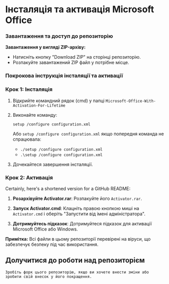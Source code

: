 # Інсталяція та активація Microsoft Office

### Завантаження та доступ до репозиторію

 **Завантаження у вигляді ZIP-архіву:**
   - Натисніть кнопку "Download ZIP" на сторінці репозиторію.
   - Розпакуйте завантажений ZIP файл у потрібне місце.

### Покрокова інструкція інсталяції та активації

### Крок 1: Інсталяція
1. Відкрийте командний рядок (cmd) у папці `Microsoft-Office-With-Activation-For-Lifetime`
2. Виконайте команду:
   ```
   setup /configure configuration.xml
   ```
   Або `setup /configure configuration.xml` якщо попередня команда не спрацювала:
   - `./setup /configure configuration.xml`
   - `.\setup /configure configuration.xml`

3. Дочекайтеся завершення інсталяції.

### Крок 2: Активація
Certainly, here's a shortened version for a GitHub README:

1. **Розархівуйте Activator.rar**: Розпакуйте його `Activator.rar`.

2. **Запуск Activator.cmd**: Клацніть правою кнопкою миші на `Activator.cmd` і оберіть "Запустити від імені адміністратора".

3. **Дотримуйтесь підказок**: Дотримуйтеся підказок для активації Microsoft Office або Windows.


**Примітка:** Всі файли в цьому репозиторії перевірені на віруси, що забезпечує безпеку під час використання.

## Долучитися до роботи над репозиторієм
```
Зробіть форк цього репозиторію, якщо ви хочете внести зміни або зробити свій внесок у його покращення.

```
